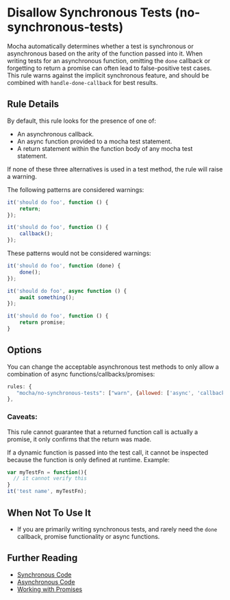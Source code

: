 # Disallow Synchronous Tests (no-synchronous-tests)

Mocha automatically determines whether a test is synchronous or asynchronous based on the arity of the function passed into it. When writing tests for an asynchronous function, omitting the `done` callback or forgetting to return a promise can often lead to false-positive test cases. This rule warns against the implicit synchronous feature, and should be combined with `handle-done-callback` for best results.

## Rule Details

By default, this rule looks for the presence of one of:

- An asynchronous callback.
- An async function provided to a mocha test statement.
- A return statement within the function body of any mocha test statement.

If none of these three alternatives is used in a test method, the rule will raise a warning.

The following patterns are considered warnings:

```js
it('should do foo', function () {
    return;
});

it('should do foo', function () {
    callback();
});
```

These patterns would not be considered warnings:

```js
it('should do foo', function (done) {
    done();
});

it('should do foo', async function () {
    await something();
});

it('should do foo', function () {
    return promise;
}
```

## Options

You can change the acceptable asynchronous test methods to only allow a combination of async functions/callbacks/promises:

```js
rules: {
   "mocha/no-synchronous-tests": ["warn", {allowed: ['async', 'callback', 'promise']}]
},
```

### Caveats:

This rule cannot guarantee that a returned function call is actually a promise, it only confirms that the return was made.

If a dynamic function is passed into the test call, it cannot be inspected because the function is only defined at runtime. Example:

```js
var myTestFn = function(){
  // it cannot verify this
}
it('test name', myTestFn);
```

## When Not To Use It

* If you are primarily writing synchronous tests, and rarely need the `done` callback, promise functionality or async functions.

## Further Reading

* [Synchronous Code](http://mochajs.org/#synchronous-code)
* [Asynchronous Code](http://mochajs.org/#asynchronous-code)
* [Working with Promises](http://mochajs.org/#working-with-promises)
